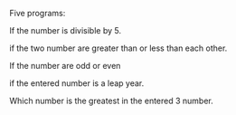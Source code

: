 Five programs:

If the number is divisible by 5.

if the two number are greater than or less than each other.

If the number are odd or even

if the entered number is a leap year.

Which number is the greatest in the entered 3 number.
